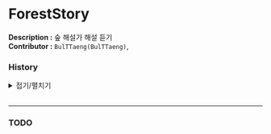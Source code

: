 # ForestStory

**Description :** 숲 해설가 해설 듣기  
**Contributor :** `BulTTaeng(BulTTaeng)`,  

### History

<details>
<summary>접기/펼치기</summary><br>

`2022.08.30`  
- Init
- 기본적인 firebase 연동
- 로그아웃 수정
- SignUp

`2022.08.31`  
- Login
- 음악 플레이어(MediaStore)

`2022.09.01`  
- Logout
- Exoplayer

`2022.09.02`  
- PendingIntent
- PlayerNotificationManager

`2022.09.05`  
- 한개만 선택 되는 recyclerView 추가
- 해설 파일 불러오는 코드 추가
- 여러개의 음원 play 추가

`2022.09.06`  
- 지정한 음악 play 및 notification bar , detail page 정보 update
- 뒤로가기로 Exoplayer release

`2022.09.08`  
- Google Login 구현 
- 로그아웃 구현

`2022.09.13`  
- Setting Page recyclerview 구현
- 산 터치 이벤트 적용
- 거리 순 정렬 추가

`2022.09.14`  
- 회원 탈퇴 추가
- repository Live data -> Flow

`2022.09.15`  
- audioPlayer Fragment UI 수정

`2022.09.19`  
- 숲 해설가 페이지 추가
- 숲 해설가 data load
- lifecycle 문제 해결

`2022.09.20`  
- 숲 해설가 프로파일 페이지 추가
- 숲 해설가 프로파일 페이지에서 audioActivity 라우팅 추가
- 숲 해설가의 audio 파일, mountain 만 불러오는 로직 추가(mountain , audio ViewModel)

`2022.09.21`  
- LiveData + Observe -> EventFlow + emit + collect
- commentatorReservationPage 구현

`2022.09.22`  
- 검색 기능 이름 -> hashTag
- popupMenu 추가

`2022.09.23`  
- 해설가 검색 페이지 구현
- hashTag show

`2022.09.26`  
- 숲 해설가 예약페이지 캘린더 구현
- 산 고르기 구현

`2022.09.27`  
- firebase 동기화 제대로 수정

`2022.09.28`  
- 프로필 변경 추가
- 회전에 각 페이지가 대응할 수 있도록 수정

`2022.09.30`  
- 스켈레톤 로딩 화면 추가

`2022.10.06`  
- google analysis 연동
- firebase bom 버전 업데이트

`2022.10.18`  
- 산 및 숲 페이지 구조 , db 구조 수정

`2022.10.19`  
- Firebase DynamicLink handle 코드 추가

</details><br>  

--- 

### TODO